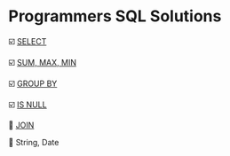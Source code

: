 # Programmers SQL Solutions

:ballot_box_with_check: [SELECT](https://github.com/LeeWooJung/Programmers/tree/main/SQL/SELECT)

:ballot_box_with_check: [SUM, MAX, MIN](https://github.com/LeeWooJung/Programmers/tree/main/SQL/SUM%2C%20MAX%2C%20MIN)

:ballot_box_with_check: [GROUP BY](https://github.com/LeeWooJung/Programmers/tree/main/SQL/GROUP%20BY)

:ballot_box_with_check: [IS NULL](https://github.com/LeeWooJung/Programmers/tree/main/SQL/IS%20NULL)

:black_square_button: [JOIN](https://github.com/LeeWooJung/Programmers/tree/main/SQL/JOIN)

:black_square_button: String, Date